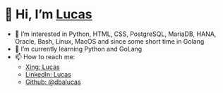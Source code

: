 # 👋 Hi, I’m [Lucas](http://github.com/dbalucas)
- 👀 I’m interested in Python, HTML, CSS, PostgreSQL, MariaDB, HANA, Oracle, Bash, Linux, MacOS and since some short time in Golang
- 🌱 I’m currently learning Python and GoLang
- 📫 How to reach me:
  - [Xing: Lucas](https://www.xing.com/profile/Lucas_Duerksen)
  - [LinkedIn: Lucas](https://www.linkedin.com/in/lucas-dürksen)
  - [Github: @dbalucas](http://github.com/dbalucas)

<!---
dbalucas/dbalucas is a ✨ special ✨ repository because its `README.md` (this file) appears on your GitHub profile.
You can click the Preview link to take a look at your changes.
--->
